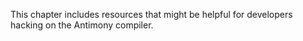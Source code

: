 This chapter includes resources that might be helpful for developers hacking on the Antimony compiler.
